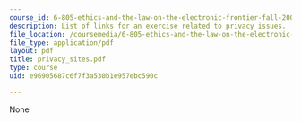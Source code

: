 ```yaml
---
course_id: 6-805-ethics-and-the-law-on-the-electronic-frontier-fall-2005
description: List of links for an exercise related to privacy issues.
file_location: /coursemedia/6-805-ethics-and-the-law-on-the-electronic-frontier-fall-2005/e96905687c6f7f3a530b1e957ebc590c_privacy_sites.pdf
file_type: application/pdf
layout: pdf
title: privacy_sites.pdf
type: course
uid: e96905687c6f7f3a530b1e957ebc590c

---
```

None